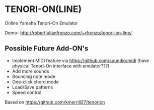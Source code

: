 # TENORI-ON(LINE)
Online Yamaha Tenori-On Emulator

Demo- http://robertjulianfronzo.com/~rfronzo/tenori-on-line/


## Possible Future Add-ON's

- Implement MIDI feature via https://github.com/soundio/midi (have physical Tenori-On interface with emulator???)
- Add more sounds
- Bouncing note mode
- One-click chord mode
- Load/Save patterns
- Speed control



Based on https://github.com/kmerrill27/tenorion

